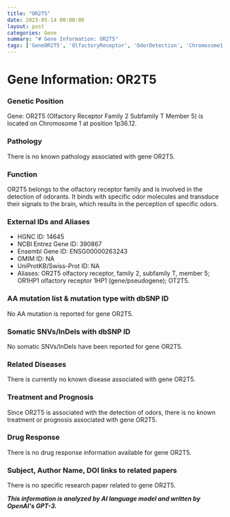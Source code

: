 ```yaml
---
title: "OR2T5"
date: 2023-05-14 00:00:00
layout: post
categories: Gene
summary: "# Gene Information: OR2T5"
tags: ['GeneOR2T5', 'OlfactoryReceptor', 'OdorDetection', 'Chromosome1', 'NoPathology', 'NoRelatedDisease', 'NoDrugResponse', 'NoAAmutation']
---
```


# Gene Information: OR2T5

### Genetic Position
Gene: OR2T5 (Olfactory Receptor Family 2 Subfamily T Member 5) is located on Chromosome 1 at position 1p36.12.

### Pathology
There is no known pathology associated with gene OR2T5.

### Function
OR2T5 belongs to the olfactory receptor family and is involved in the detection of odorants. It binds with specific odor molecules and transduce their signals to the brain, which results in the perception of specific odors.

### External IDs and Aliases
- HGNC ID: 14645
- NCBI Entrez Gene ID: 390867
- Ensembl Gene ID: ENSG00000263243
- OMIM ID: NA
- UniProtKB/Swiss-Prot ID: NA
- Aliases: OR2T5 olfactory receptor, family 2, subfamily T, member 5; OR1HP1 olfactory receptor 1HP1 (gene/pseudogene); OT2T5.

### AA mutation list & mutation type with dbSNP ID
No AA mutation is reported for gene OR2T5.

### Somatic SNVs/InDels with dbSNP ID
No somatic SNVs/InDels have been reported for gene OR2T5.

### Related Diseases
There is currently no known disease associated with gene OR2T5.

### Treatment and Prognosis
Since OR2T5 is associated with the detection of odors, there is no known treatment or prognosis associated with gene OR2T5.

### Drug Response
There is no drug response information available for gene OR2T5.

### Subject, Author Name, DOI links to related papers
There is no specific research paper related to gene OR2T5.

**_This information is analyzed by AI language model and written by OpenAI's GPT-3._**